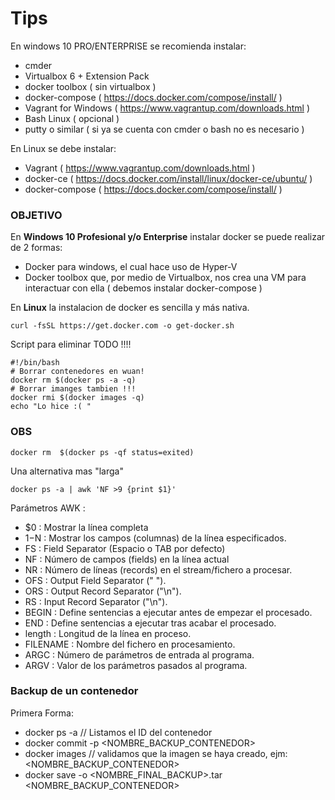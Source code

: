 # Tips

En windows 10 PRO/ENTERPRISE se recomienda instalar:

- cmder
- Virtualbox 6 + Extension Pack
- docker toolbox ( sin virtualbox ) 
- docker-compose ( https://docs.docker.com/compose/install/ )
- Vagrant for Windows ( https://www.vagrantup.com/downloads.html )
- Bash Linux ( opcional )
- putty o similar ( si ya se cuenta con cmder o bash no es necesario ) 

En Linux se debe instalar: 

- Vagrant ( https://www.vagrantup.com/downloads.html )
- docker-ce ( https://docs.docker.com/install/linux/docker-ce/ubuntu/ )
- docker-compose  ( https://docs.docker.com/compose/install/ )

### OBJETIVO

En **Windows 10 Profesional y/o Enterprise** instalar docker se puede realizar de 2 formas:

- Docker para windows, el cual hace uso de Hyper-V
- Docker toolbox que, por medio de Virtualbox, nos crea una VM para interactuar con ella ( debemos instalar docker-compose ) 

En **Linux** la instalacion de docker es sencilla y más nativa.

```curl -fsSL https://get.docker.com -o get-docker.sh```

Script para eliminar TODO !!!!

```
#!/bin/bash
# Borrar contenedores en wuan!
docker rm $(docker ps -a -q)
# Borrar imanges tambien !!! 
docker rmi $(docker images -q)
echo "Lo hice :( "
```
### OBS

```docker rm  $(docker ps -qf status=exited)```


Una alternativa mas "larga"

```docker ps -a | awk 'NF >9 {print $1}'```

Parámetros AWK :


- $0 : Mostrar la línea completa
- $1-$N : Mostrar los campos (columnas) de la línea especificados.
- FS : Field Separator (Espacio o TAB por defecto)
- NF : Número de campos (fields) en la línea actual
- NR : Número de líneas (records) en el stream/fichero a procesar.
- OFS : Output Field Separator (" ").
- ORS : Output Record Separator ("\n").
- RS : Input Record Separator ("\n").
- BEGIN : Define sentencias a ejecutar antes de empezar el procesado.
- END : Define sentencias a ejecutar tras acabar el procesado.
- length : Longitud de la línea en proceso.
- FILENAME : Nombre del fichero en procesamiento.
- ARGC : Número de parámetros de entrada al programa.
- ARGV : Valor de los parámetros pasados al programa.


### Backup de un contenedor


Primera Forma:

- docker ps -a  // Listamos el ID del contenedor
- docker commit -p <ID> <NOMBRE_BACKUP_CONTENEDOR>
- docker images // validamos que la imagen se haya creado, ejm: <NOMBRE_BACKUP_CONTENEDOR>
- docker save -o <NOMBRE_FINAL_BACKUP>.tar <NOMBRE_BACKUP_CONTENEDOR>
  
  
  

